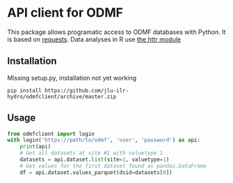 # API client for ODMF

This package allows programatic access to ODMF databases with Python. 
It is based on [requests](https://pypi.org/project/requests/). Data analyses in R use [the httr module](https://cran.r-project.org/web/packages/httr/vignettes/quickstart.html) 

## Installation

Missing setup.py, installation not yet working

    pip install https://github.com/jlu-ilr-hydro/odmfclient/archive/master.zip


## Usage

~~~~~~~~~~py
from odmfclient import login
with login('https://path/to/odmf', 'user', 'password') as api:
    print(api)
    # Get all datasets at site #1 with valuetype 1
    datasets = api.dataset.list(site=1, valuetype=1)
    # Get values for the first dataset found as pandas.DataFrame
    df = api.dataset.values_parquet(dsid=datasets[0])
~~~~~~~~~~
